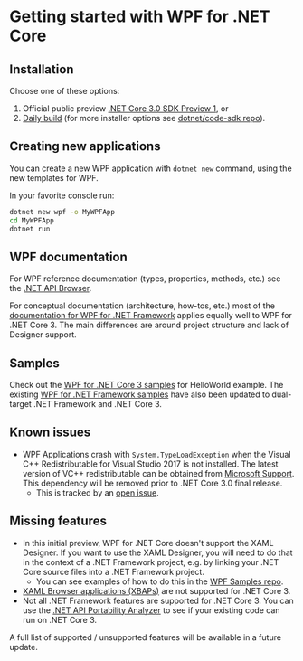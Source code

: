 # Getting started with WPF for .NET Core


## Installation

Choose one of these options:

1. Official public preview [.NET Core 3.0 SDK Preview 1](https://www.microsoft.com/net/download), or
2. [Daily build](https://aka.ms/netcore3sdk) (for more installer options see [dotnet/code-sdk repo](https://github.com/dotnet/core-sdk)).


## Creating new applications

You can create a new WPF application with `dotnet new` command, using the new templates for WPF.

In your favorite console run:

```cmd
dotnet new wpf -o MyWPFApp
cd MyWPFApp
dotnet run
```


## WPF documentation

For WPF reference documentation (types, properties, methods, etc.) see the [.NET API Browser](https://docs.microsoft.com/en-us/dotnet/api/?view=netcore-3.0). <!-- note that this URL doesn't exist yet - I assume 3.0 will go live at the announce? -->

For conceptual documentation (architecture, how-tos, etc.) most of the [documentation for WPF for .NET Framework](https://docs.microsoft.com/en-us/visualstudio/designers/getting-started-with-wpf?view=vs-2017) applies equally well to WPF for .NET Core 3. The main differences are around project structure and lack of Designer support. 


## Samples

Check out the [WPF for .NET Core 3 samples](https://github.com/dotnet/samples/tree/master/wpf) for HelloWorld example. The existing [WPF for .NET Framework samples](https://github.com/Microsoft/WPF-Samples) have also been updated to dual-target .NET Framework and .NET Core 3.



## Known issues

* WPF Applications crash with `System.TypeLoadException` when the Visual C++ Redistributable for Visual Studio 2017 is not installed. The latest version of VC++ redistributable can be obtained from [Microsoft Support](https://support.microsoft.com/en-us/help/2977003/the-latest-supported-visual-c-downloads). This dependency will be removed prior to .NET Core 3.0 final release.
    * This is tracked by an [open issue](https://github.com/dotnet/wpf/issues/37).


## Missing features

* In this initial preview, WPF for .NET Core doesn't support the XAML Designer. If you want to use the XAML Designer, you will need to do that in the context of a .NET Framework project, e.g. by linking your .NET Core source files into a .NET Framework project.
    * You can see examples of how to do this in the [WPF Samples repo](https://github.com/Microsoft/WPF-Samples).
* [XAML Browser applications (XBAPs)](https://docs.microsoft.com/en-us/dotnet/framework/wpf/app-development/wpf-xaml-browser-applications-overview) are not supported for .NET Core 3. 
* Not all .NET Framework features are supported for .NET Core 3. You can use the [.NET API Portability Analyzer](https://github.com/microsoft/dotnet-apiport) to see if your existing code can run on .NET Core 3.

A full list of supported / unsupported features will be available in a future update. 
